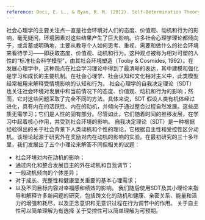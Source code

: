 ```yaml
---
reference: Deci, E. L., & Ryan, R. M. (2012). Self-Determination Theory. In P. A. M. Van Lange, A. W. Kruglanski, & E. T. Higgins, Handbook of Theories of Social Psychology (pp. 416–437). SAGE Publications Ltd.
---
```


社会心理学的主要关注点一直是社会环境对人们的态度、价值观、动机和行为的影响，毫无疑问，环境因素对这些结果产生了巨大影响。许多社会心理学理论都倾向于，或含蓄或明确地，主要从教导个人如何思考、重视、需要和做什么的社会环境来看待学习——即获取态度、价值观、动机和行为。这种观点被称为相对可塑的人性的“标准社会科学模型”，由其社会环境塑造（Tooby & Cosmides, 1992）。在发展心理学中，这种观点在社会学习理论中得到了最清晰的表达，其中建模和强化是学习和成长的主要机制。在社会心理学、社会认知和文化相对主义中，此类模型经常被用来解释受情境影响的认知和行为。
社会心理学的自我决定理论（SDT）也关注社会环境对发展中和当前情况下的态度、价值观、动机和行为的影响；然而，它对这些问题采取了完全不同的方法。具体来说，SDT 假设人类有机体经过进化，具有内在的活跃性、内在的动机，并倾向于通过整合过程自然发展。这些品质无需学习；它们是人性的固有部分。尽管如此，它们随着时间的推移发展，在学习中起着核心作用，并受到社会环境的影响。
自我决定理论（SDT）是一种根据经验得出的关于社会背景下人类动机和个性的理论，它根据自主性和受控性区分动机。该理论起源于研究外在奖励对内在动机的影响的实验。在最初研究的三十多年里，我们发展出了五个小理论来解答不同但相关的议题：
- 社会环境对内在动机的影响；
- 通过内化和整合发展自主的外在动机和自我调节；
- 一般动机倾向的个体差异；
- 对于成长、完整性和健康至关重要的基本心理需求；
- 以及不同目标内容对幸福感和绩效的影响。
我们随后使用SDT及其小理论来指导和解释许多新问题的研究，包括跨文化的动机和健康、亲密关系、能量和活力的增强和耗尽，以及正念意识和无意识过程在行为调节中的作用。
关于自主性可以简单理解为有选择 关于受控性可以简单理解为可预期。